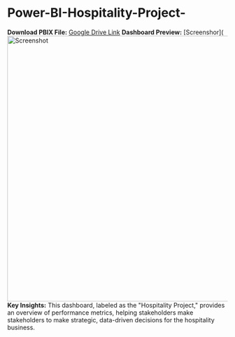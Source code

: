 # Power-BI-Hospitality-Project-
**Download PBIX File:** [Google Drive Link](https://app.powerbi.com/groups/me/reports/a2fc6a82-c592-4190-a541-abcf37ce171a/88cc4fd21e04d88a7f3f?experience=power-bi)
**Dashboard Preview:** [Screenshor](<img width="609" alt="Screenshot " src="https://github.com/user-attachments/assets/afd9c86b-4c5b-4074-8f45-6736f3cb794e" />
**Key Insights:** 
This dashboard, labeled as the "Hospitality Project," provides an overview of performance metrics, helping stakeholders make stakeholders to make 
strategic, data-driven decisions for the hospitality business.




